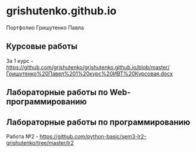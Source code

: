 # grishutenko.github.io
Портфолио Гришутенко Павла


## Курсовые работы
За 1 курс - https://github.com/grishutenko/grishutenko.github.io/blob/master/Гришутенко%20Павел%201%20курс%20ИВТ%20Курсовая.docx

## Лабораторные работы по Web-программированию


## Лабораторные работы по программированию
Работа №2 - https://github.com/python-basic/sem3-lr2-grishutenko/tree/master/lr2


